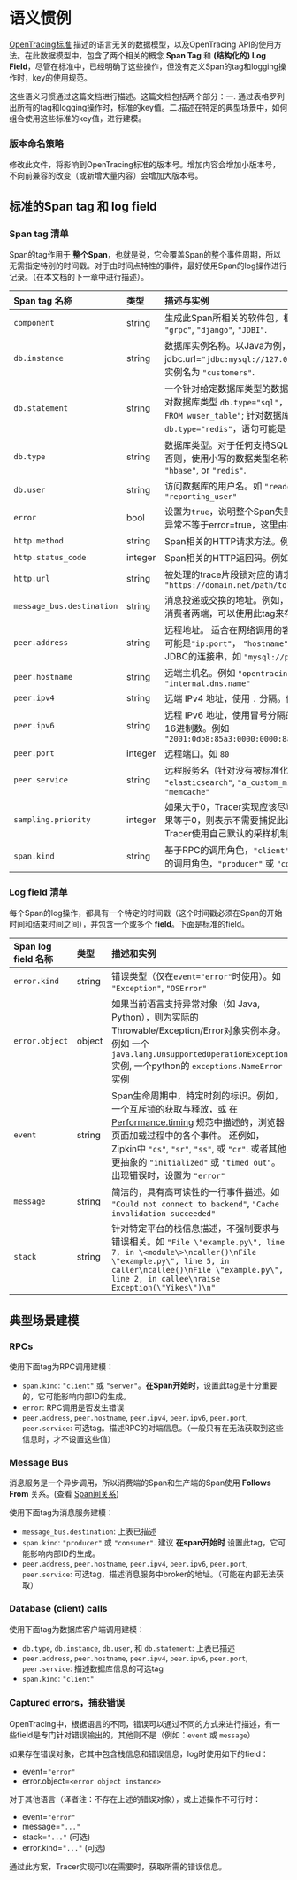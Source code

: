 # 语义惯例

[OpenTracing标准](./specification.md) 描述的语言无关的数据模型，以及OpenTracing API的使用方法。在此数据模型中，包含了两个相关的概念 **Span Tag** 和 **(结构化的) Log Field**，尽管在标准中，已经明确了这些操作，但没有定义Span的tag和logging操作时，key的使用规范。

这些语义习惯通过这篇文档进行描述。这篇文档包括两个部分：一. 通过表格罗列出所有的tag和logging操作时，标准的key值。二.描述在特定的典型场景中，如何组合使用这些标准的key值，进行建模。

### 版本命名策略

修改此文件，将影响到OpenTracing标准的版本号。增加内容会增加小版本号，不向前兼容的改变（或新增大量内容）会增加大版本号。

## 标准的Span tag 和 log field

### Span tag 清单

Span的tag作用于 **整个Span**，也就是说，它会覆盖Span的整个事件周期，所以无需指定特别的时间戳。对于由时间点特性的事件，最好使用Span的log操作进行记录。（在本文档的下一章中进行描述）。

| Span tag 名称 | 类型 | 描述与实例 |
|:--------------|:-----|:-------------------|
| `component` | string  | 生成此Span所相关的软件包，框架，类库或模块。如 `"grpc"`, `"django"`, `"JDBI"`. |
| `db.instance` | string | 数据库实例名称。以Java为例，如果 jdbc.url=`"jdbc:mysql://127.0.0.1:3306/customers"`，实例名为 `"customers"`. |
| `db.statement` | string | 一个针对给定数据库类型的数据库访问语句。例如， 针对数据库类型 `db.type="sql"`，语句可能是 `"SELECT * FROM wuser_table"`; 针对数据库类型为 `db.type="redis"`，语句可能是 `"SET mykey 'WuValue'"`. |
| `db.type` | string | 数据库类型。对于任何支持SQL的数据库，取值为 `"sql"`. 否则，使用小写的数据类型名称，如 `"cassandra"`, `"hbase"`, or `"redis"`. |
| `db.user` | string | 访问数据库的用户名。如 `"readonly_user"` 或 `"reporting_user"` |
| `error` | bool | 设置为`true`，说明整个Span失败。译者注：Span内发生异常不等于error=true，这里由被监控的应用系统决定 |
| `http.method` | string | Span相关的HTTP请求方法。例如 `"GET"`, `"POST"` |
| `http.status_code` | integer | Span相关的HTTP返回码。例如 200, 503, 404 |
| `http.url` | string | 被处理的trace片段锁对应的请求URL。 例如 `"https://domain.net/path/to?resource=here"` |
| `message_bus.destination` | string | 消息投递或交换的地址。例如，在Kafka中，在生产者或消费者两端，可以使用此tag来存储`"topic name"`。|
| `peer.address` | string | 远程地址。 适合在网络调用的客户端使用。存储的内容可能是`"ip:port"`， `"hostname"`，域名，甚至是一个JDBC的连接串，如 `"mysql://prod-db:3306"` |
| `peer.hostname` | string | 远端主机名。例如 `"opentracing.io"`, `"internal.dns.name"` |
| `peer.ipv4` | string | 远端 IPv4 地址，使用 `.` 分隔。例如 `"127.0.0.1"` |
| `peer.ipv6` | string | 远程 IPv6 地址，使用冒号分隔的元组，每个元素为4位16进制数。例如 `"2001:0db8:85a3:0000:0000:8a2e:0370:7334"` |
| `peer.port` | integer | 远程端口。如 `80` |
| `peer.service` | string | 远程服务名（针对没有被标准化定义的`"service"`）。例如 `"elasticsearch"`, `"a_custom_microservice"`, `"memcache"` |
| `sampling.priority` | integer | 如果大于0，Tracer实现应该尽可能捕捉这个调用链。如果等于0，则表示不需要捕捉此调用链。如不存在，Tracer使用自己默认的采样机制。|
| `span.kind` | string | 基于RPC的调用角色，`"client"` 或 `"server"`. 基于消息的调用角色，`"producer"` 或 `"consumer"`|

### Log field 清单

每个Span的log操作，都具有一个特定的时间戳（这个时间戳必须在Span的开始时间和结束时间之间），并包含一个或多个 **field**。下面是标准的field。

| Span log field 名称 | 类型    | 描述和实例 |
|:--------------------|:--------|:-------------------|
| `error.kind` | string | 错误类型（仅在`event="error"`时使用）。如 `"Exception"`, `"OSError"` |
| `error.object` | object | 如果当前语言支持异常对象（如 Java, Python），则为实际的Throwable/Exception/Error对象实例本身。例如 一个 `java.lang.UnsupportedOperationException` 实例, 一个python的 `exceptions.NameError` 实例 |
| `event` | string | Span生命周期中，特定时刻的标识。例如，一个互斥锁的获取与释放，或 在[Performance.timing](https://developer.mozilla.org/en-US/docs/Web/API/PerformanceTiming) 规范中描述的，浏览器页面加载过程中的各个事件。 还例如，Zipkin中 `"cs"`, `"sr"`, `"ss"`, 或 `"cr"`. 或者其他更抽象的 `"initialized"` 或 `"timed out"`。出现错误时，设置为 `"error"` |
| `message` | string | 简洁的，具有高可读性的一行事件描述。如 `"Could not connect to backend"`, `"Cache invalidation succeeded"` |
| `stack` | string | 针对特定平台的栈信息描述，不强制要求与错误相关。如 `"File \"example.py\", line 7, in \<module\>\ncaller()\nFile \"example.py\", line 5, in caller\ncallee()\nFile \"example.py\", line 2, in callee\nraise Exception(\"Yikes\")\n"` |

## 典型场景建模

### RPCs

使用下面tag为RPC调用建模：

- `span.kind`: `"client"` 或 `"server"`。**在Span开始时**，设置此tag是十分重要的，它可能影响内部ID的生成。
- `error`: RPC调用是否发生错误
- `peer.address`, `peer.hostname`, `peer.ipv4`, `peer.ipv6`, `peer.port`, `peer.service`: 可选tag。描述RPC的对端信息。（一般只有在无法获取到这些信息时，才不设置这些值）

### Message Bus

消息服务是一个异步调用，所以消费端的Span和生产端的Span使用 **Follows From** 关系。(查看 [Span间关系](./specification.md#references-between-spans))

使用下面tag为消息服务建模：

- `message_bus.destination`: 上表已描述
- `span.kind`: `"producer"` 或 `"consumer"`. 建议 **在span开始时** 设置此tag，它可能影响内部ID的生成。
- `peer.address`, `peer.hostname`, `peer.ipv4`, `peer.ipv6`, `peer.port`, `peer.service`: 可选tag，描述消息服务中broker的地址。（可能在内部无法获取）

### Database (client) calls

使用下面tag为数据库客户端调用建模：

- `db.type`, `db.instance`, `db.user`, 和 `db.statement`: 上表已描述
- `peer.address`, `peer.hostname`, `peer.ipv4`, `peer.ipv6`, `peer.port`, `peer.service`: 描述数据库信息的可选tag
- `span.kind`: `"client"`

### Captured errors，捕获错误

OpenTracing中，根据语言的不同，错误可以通过不同的方式来进行描述，有一些field是专门针对错误输出的，其他则不是（例如：`event` 或 `message`）

如果存在错误对象，它其中包含栈信息和错误信息，log时使用如下的field：

- event=`"error"`
- error.object=`<error object instance>`

对于其他语言（译者注：不存在上述的错误对象），或上述操作不可行时：

- event=`"error"`
- message=`"..."`
- stack=`"..."` (可选)
- error.kind=`"..."` (可选)

通过此方案，Tracer实现可以在需要时，获取所需的错误信息。
